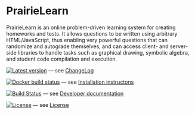 
# PrairieLearn

PrairieLearn is an online problem-driven learning system for creating homeworks and tests. It allows questions to be written using arbitrary HTML/JavaScript, thus enabling very powerful questions that can randomize and autograde themselves, and can access client- and server-side libraries to handle tasks such as graphical drawing, symbolic algebra, and student code compilation and execution.

[![Latest version](https://img.shields.io/github/tag/PrairieLearn/PrairieLearn.svg?label=version)](https://github.com/PrairieLearn/PrairieLearn/blob/master/ChangeLog.md) — see [ChangeLog](https://github.com/PrairieLearn/PrairieLearn/blob/master/ChangeLog.md)

[![Docker build status](https://img.shields.io/docker/automated/prairielearn/prairielearn.svg)](https://hub.docker.com/r/prairielearn/prairielearn/builds/) — see [Installation instructons](installing.md)

[![Build Status](https://img.shields.io/travis/PrairieLearn/PrairieLearn/master.svg)](https://travis-ci.org/PrairieLearn/PrairieLearn) — see [Developer documentation](dev-guide.md)

[![License](https://img.shields.io/github/license/PrairieLearn/PrairieLearn.svg)](https://github.com/PrairieLearn/PrairieLearn/blob/master/LICENSE.md) — see [License](https://github.com/PrairieLearn/PrairieLearn/blob/master/LICENSE.md)
